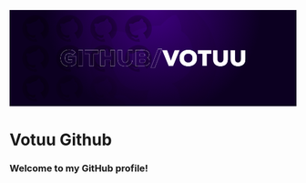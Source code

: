 ![Logo](https://raw.githubusercontent.com/Votuu/Votuu/main/.assets/banner.PNG)


# Votuu Github

### Welcome to my GitHub profile!

